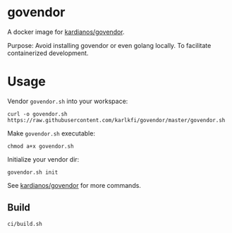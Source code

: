 # govendor
A docker image for [kardianos/govendor](https://github.com/kardianos/govendor).

Purpose: Avoid installing govendor or even golang locally. To facilitate containerized development.


# Usage

Vendor `govendor.sh` into your workspace:

```
curl -o govendor.sh https://raw.githubusercontent.com/karlkfi/govendor/master/govendor.sh
```

Make `govendor.sh` executable:

```
chmod a+x govendor.sh
```

Initialize your vendor dir:

```
govendor.sh init
```

See [kardianos/govendor](https://github.com/kardianos/govendor) for more commands.


## Build

```
ci/build.sh
```
